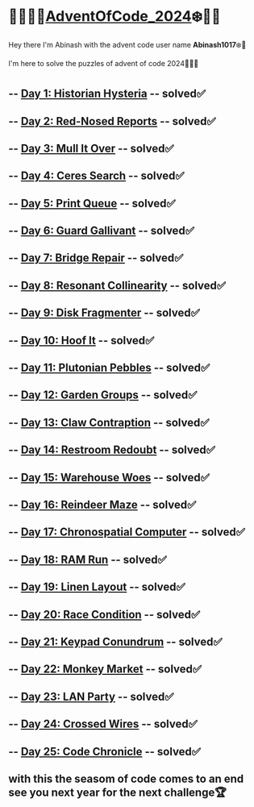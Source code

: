 # 👨🏻‍💻🎄[AdventOfCode_2024](https://adventofcode.com/)❄️🎅🏻

Hey there I'm Abinash with the advent code user name **Abinash1017**❄️🌟

I'm here to solve the puzzles of advent of code 2024👨🏻‍💻
#
## -- [Day 1: Historian Hysteria](https://adventofcode.com/2024/day/1) -- **solved**✅

## -- [Day 2: Red-Nosed Reports](https://adventofcode.com/2024/day/2) -- **solved**✅

## -- [Day 3: Mull It Over](https://adventofcode.com/2024/day/3) -- **solved**✅

## -- [Day 4: Ceres Search](https://adventofcode.com/2024/day/4) -- **solved**✅

## -- [Day 5: Print Queue](https://adventofcode.com/2024/day/5) -- **solved**✅

## -- [Day 6: Guard Gallivant](https://adventofcode.com/2024/day/6) -- **solved**✅

## -- [Day 7: Bridge Repair](https://adventofcode.com/2024/day/7) -- **solved**✅

## -- [Day 8: Resonant Collinearity](https://adventofcode.com/2024/day/8) -- **solved**✅

## -- [Day 9: Disk Fragmenter](https://adventofcode.com/2024/day/9) -- **solved**✅

## -- [Day 10: Hoof It](https://adventofcode.com/2024/day/10) -- **solved**✅

## -- [Day 11: Plutonian Pebbles](https://adventofcode.com/2024/day/11) -- **solved**✅

## -- [Day 12: Garden Groups](https://adventofcode.com/2024/day/12) -- **solved**✅

## -- [Day 13: Claw Contraption](https://adventofcode.com/2024/day/13) -- **solved**✅

## -- [Day 14: Restroom Redoubt](https://adventofcode.com/2024/day/14) -- **solved**✅

## -- [Day 15: Warehouse Woes](https://adventofcode.com/2024/day/15) -- **solved**✅

## -- [Day 16: Reindeer Maze](https://adventofcode.com/2024/day/16) -- **solved**✅

## -- [Day 17: Chronospatial Computer](https://adventofcode.com/2024/day/17) -- **solved**✅

## -- [Day 18: RAM Run](https://adventofcode.com/2024/day/18) -- **solved**✅

## -- [Day 19: Linen Layout](https://adventofcode.com/2024/day/19) -- **solved**✅

## -- [Day 20: Race Condition](https://adventofcode.com/2024/day/20) -- **solved**✅

## -- [Day 21: Keypad Conundrum](https://adventofcode.com/2024/day/21) -- **solved**✅

## -- [Day 22: Monkey Market](https://adventofcode.com/2024/day/22) -- **solved**✅

## -- [Day 23: LAN Party](https://adventofcode.com/2024/day/23) -- **solved**✅

## -- [Day 24: Crossed Wires](https://adventofcode.com/2024/day/24) -- **solved**✅

## -- [Day 25: Code Chronicle](https://adventofcode.com/2024/day/25) -- **solved**✅


## with this the seasom of code comes to an end see you next year for the next challenge🏆


